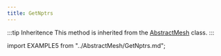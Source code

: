 ```yaml
---
title: GetNptrs
---
```


:::tip Inheritence
This method is inherited from the [AbstractMesh](../AbstractMesh/AbstractMesh_.md) class.
:::

import EXAMPLE5 from "../AbstractMesh/GetNptrs.md";

<EXAMPLE5 />
